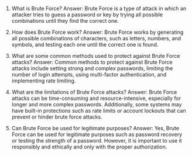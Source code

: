 1. What is Brute Force? 
Answer: Brute Force is a type of attack in which an attacker tries to guess a password or key by trying all possible combinations until they find the correct one.

2. How does Brute Force work? 
Answer: Brute Force works by generating all possible combinations of characters, such as letters, numbers, and symbols, and testing each one until the correct one is found.

3. What are some common methods used to protect against Brute Force attacks? 
Answer: Common methods to protect against Brute Force attacks include setting strong and complex passwords, limiting the number of login attempts, using multi-factor authentication, and implementing rate limiting.

4. What are the limitations of Brute Force attacks? 
Answer: Brute Force attacks can be time-consuming and resource-intensive, especially for longer and more complex passwords. Additionally, some systems may have built-in protections such as rate limits or account lockouts that can prevent or hinder brute force attacks.

5. Can Brute Force be used for legitimate purposes? 
Answer: Yes, Brute Force can be used for legitimate purposes such as password recovery or testing the strength of a password. However, it is important to use it responsibly and ethically and only with the proper authorization.